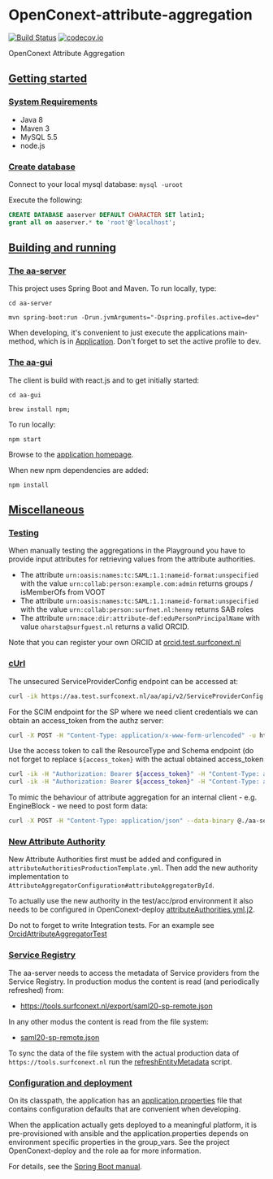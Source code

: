 # OpenConext-attribute-aggregation

[![Build Status](https://travis-ci.org/OpenConext/OpenConext-attribute-aggregation.svg)](https://travis-ci.org/OpenConext/OpenConext-attribute-aggregation)
[![codecov.io](https://codecov.io/github/OpenConext/OpenConext-attribute-aggregation/coverage.svg)](https://codecov.io/github/OpenConext/OpenConext-attribute-aggregation)

OpenConext Attribute Aggregation

## [Getting started](#getting-started)

### [System Requirements](#system-requirements)

- Java 8
- Maven 3
- MySQL 5.5
- node.js

### [Create database](#create-database)

Connect to your local mysql database: `mysql -uroot`

Execute the following:

```sql
CREATE DATABASE aaserver DEFAULT CHARACTER SET latin1;
grant all on aaserver.* to 'root'@'localhost';
```

## [Building and running](#building-and-running)

### [The aa-server](#aa-server)

This project uses Spring Boot and Maven. To run locally, type:

`cd aa-server`

`mvn spring-boot:run -Drun.jvmArguments="-Dspring.profiles.active=dev"`

When developing, it's convenient to just execute the applications main-method, which is in [Application](aa-server/src/main/java/aa/Application.java). Don't forget
to set the active profile to dev.

### [The aa-gui](#aa-gui)

The client is build with react.js and to get initially started:

`cd aa-gui`

`brew install npm;`

To run locally:

`npm start`

Browse to the [application homepage](http://localhost:8000/).

When new npm dependencies are added:

`npm install`

## [Miscellaneous](#miscellaneous)

### [Testing](#testing)

When manually testing the aggregations in the Playground you have to provide input attributes for retrieving values from the attribute authorities.

* The attribute `urn:oasis:names:tc:SAML:1.1:nameid-format:unspecified` with the value `urn:collab:person:example.com:admin` returns groups / isMemberOfs from VOOT
* The attribute `urn:oasis:names:tc:SAML:1.1:nameid-format:unspecified` with the value `urn:collab:person:surfnet.nl:henny` returns SAB roles
* The attribute `urn:mace:dir:attribute-def:eduPersonPrincipalName` with value `oharsta@surfguest.nl` returns a valid ORCID.

Note that you can register your own ORCID at [orcid.test.surfconext.nl](https://orcid.test.surfconext.nl)

### [cUrl](#curl)

The unsecured ServiceProviderConfig endpoint can be accessed at:

```bash
curl -ik https://aa.test.surfconext.nl/aa/api/v2/ServiceProviderConfig -H "Content-Type: application/json"
```

For the SCIM endpoint for the SP where we need client credentials we can obtain an access_token from the authz server:

```bash
curl -X POST -H "Content-Type: application/x-www-form-urlencoded" -u https@//aa.test.surfconext.nl:secret -d "grant_type=client_credentials&scope=attribute-aggregation" https://authz.test.surfconext.nl/oauth/token
```

Use the access token to call the ResourceType and Schema endpoint (do not forget to replace ``${access_token}`` with the actual obtained access_token

```bash
curl -ik -H "Authorization: Bearer ${access_token}" -H "Content-Type: application/json" https://aa.test.surfconext.nl/aa/api/v2/ResourceType
curl -ik -H "Authorization: Bearer ${access_token}" -H "Content-Type: application/json" https://aa.test.surfconext.nl/aa/api/v2/Schema
```

To mimic the behaviour of attribute aggregation for an internal client - e.g. EngineBlock - we need to post form data:

```bash
curl -X POST -H "Content-Type: application/json" --data-binary @./aa-server/src/test/resources/json/eb/request.json -u eb:secret https://aa.test.surfconext.nl/aa/api/attribute/aggregate
```

### [New Attribute Authority](#new-attribute-authority)

New Attribute Authorities first must be added and configured in `attributeAuthoritiesProductionTemplate.yml`. Then add the new authority implementation to `AttributeAggregatorConfiguration#attributeAggregatorById`.

To actually use the new authority in the test/acc/prod environment it also needs to be configured in OpenConext-deploy [attributeAuthorities.yml.j2](https://github.com/OpenConext/OpenConext-deploy/blob/master/roles/aa/templates/attributeAuthorities.yml.j2).

Do not to forget to write Integration tests. For an example see [OrcidAttributeAggregatorTest](aa-server/src/test/java/aa/aggregators/orcid/OrcidAttributeAggregatorTest.java)

### [Service Registry](#service-registry)

The aa-server needs to access the metadata of Service providers from the Service Registry. In production modus the content is read (and periodically refreshed) from:
  
* https://tools.surfconext.nl/export/saml20-sp-remote.json

In any other modus the content is read from the file system:

* [saml20-sp-remote.json](aa-server/src/main/resources/service-registry/saml20-sp-remote.json)

To sync the data of the file system with the actual production data of `https://tools.surfconext.nl` run the [refreshEntityMetadata](aa-server/scripts/refreshEntityMetadata.sh) script.

### [Configuration and deployment](#configuration-and-deployment)

On its classpath, the application has an [application.properties](aa-server/src/main/resources/application.properties) file that
contains configuration defaults that are convenient when developing.

When the application actually gets deployed to a meaningful platform, it is pre-provisioned with ansible and the application.properties depends on
environment specific properties in the group_vars. See the project OpenConext-deploy and the role aa for more information.

For details, see the [Spring Boot manual](http://docs.spring.io/spring-boot/docs/1.2.1.RELEASE/reference/htmlsingle/).

